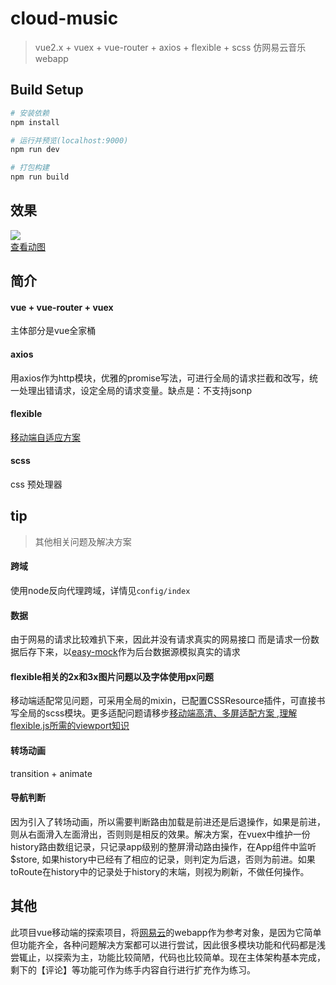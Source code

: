 # cloud-music

> vue2.x + vuex + vue-router + axios + flexible + scss 仿网易云音乐webapp

## Build Setup

``` bash
# 安装依赖
npm install

# 运行并预览(localhost:9000)
npm run dev

# 打包构建
npm run build

```

## 效果
![](http://7xt6mo.com1.z0.glb.clouddn.com/%295HNE@HP_3JN%7DI2QBJSIRD7.png)
<br>
<a href="http://7xt6mo.com1.z0.glb.clouddn.com/2.gif" target="_blank">查看动图</a>

## 简介
#### vue + vue-router + vuex
主体部分是vue全家桶

#### axios
用axios作为http模块，优雅的promise写法，可进行全局的请求拦截和改写，统一处理出错请求，设定全局的请求变量。缺点是：不支持jsonp


#### flexible
[移动端自适应方案](https://github.com/amfe/lib-flexible)

#### scss 
css 预处理器

## tip
> 其他相关问题及解决方案

#### 跨域
使用node反向代理跨域，详情见`config/index`

#### 数据
由于网易的请求比较难扒下来，因此并没有请求真实的网易接口
而是请求一份数据后存下来，以[easy-mock](https://easy-mock.com/)作为后台数据源模拟真实的请求

#### flexible相关的2x和3x图片问题以及字体使用px问题
移动端适配常见问题，可采用全局的mixin，已配置CSSResource插件，可直接书写全局的scss模块。更多适配问题请移步[移动端高清、多屏适配方案 ](http://div.io/topic/1092),[理解flexible.js所需的viewport知识](https://segmentfault.com/a/1190000004403496)

#### 转场动画
transition + animate

#### 导航判断
因为引入了转场动画，所以需要判断路由加载是前进还是后退操作，如果是前进，则从右面滑入左面滑出，否则则是相反的效果。解决方案，在vuex中维护一份history路由数组记录，只记录app级别的整屏滑动路由操作，在App组件中监听$store, 如果history中已经有了相应的记录，则判定为后退，否则为前进。如果toRoute在history中的记录处于history的末端，则视为刷新，不做任何操作。

## 其他
此项目vue移动端的探索项目，将[网易云](https://music.163.com/m/)的webapp作为参考对象，是因为它简单但功能齐全，各种问题解决方案都可以进行尝试，因此很多模块功能和代码都是浅尝辄止，以探索为主，功能比较简陋，代码也比较简单。现在主体架构基本完成，剩下的【评论】等功能可作为练手内容自行进行扩充作为练习。

